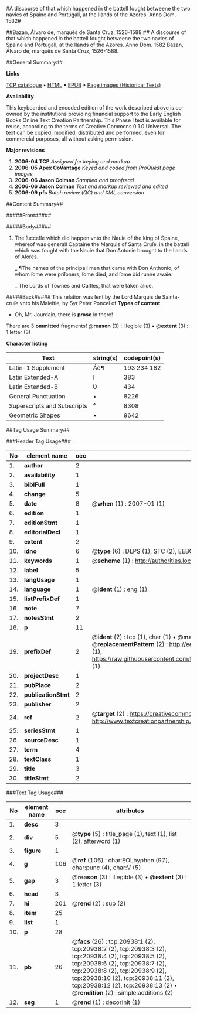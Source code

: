 #A discourse of that which happened in the battell fought betweene the two navies of Spaine and Portugall, at the Ilands of the Azores. Anno Dom. 1582#

##Bazan, Álvaro de, marquês de Santa Cruz, 1526-1588.##
A discourse of that which happened in the battell fought betweene the two navies of Spaine and Portugall, at the Ilands of the Azores. Anno Dom. 1582
Bazan, Álvaro de, marquês de Santa Cruz, 1526-1588.

##General Summary##

**Links**

[TCP catalogue](http://www.ota.ox.ac.uk/tcp/)  • 
[HTML](http://tei.it.ox.ac.uk/tcp/Texts-HTML/free/A00/A00924.html)  • 
[EPUB](http://tei.it.ox.ac.uk/tcp/Texts-EPUB/free/A00/A00924.epub) • 
[Page images (Historical Texts)](https://data.historicaltexts.jisc.ac.uk/view?pubId=eebo-99855444e&pageId=eebo-99855444e-20938-1)

**Availability**

This keyboarded and encoded edition of the
	       work described above is co-owned by the institutions
	       providing financial support to the Early English Books
	       Online Text Creation Partnership. This Phase I text is
	       available for reuse, according to the terms of Creative
	       Commons 0 1.0 Universal. The text can be copied,
	       modified, distributed and performed, even for
	       commercial purposes, all without asking permission.

**Major revisions**

1. __2006-04__ __TCP__ *Assigned for keying and markup*
1. __2006-05__ __Apex CoVantage__ *Keyed and coded from ProQuest page images*
1. __2006-06__ __Jason Colman__ *Sampled and proofread*
1. __2006-06__ __Jason Colman__ *Text and markup reviewed and edited*
1. __2006-09__ __pfs__ *Batch review (QC) and XML conversion*

##Content Summary##

#####Front#####

#####Body#####

1. The ſucceſſe which did happen vnto the Nauie of the king of Spaine, whereof was generall Captaine the Marquis of Santa Cruſe, in the battell which was fought with the Nauie that Don Antonie brought to the Ilands of Aſores.

    _ ¶The names of the principall men that came with Don Anthonio, of whom ſome were priſoners, ſome died, and ſome did runne awaie.

    _ The Lords of Townes and Caſtles, that were taken aliue.

#####Back#####
This relation was ſent by the Lord Marquis de Sainta-cruſe vnto his Maieſtie, by Syr Peter Poncei of
**Types of content**

  * Oh, Mr. Jourdain, there is **prose** in there!

There are 3 **ommitted** fragments! 
 @__reason__ (3) : illegible (3)  •  @__extent__ (3) : 1 letter (3)

**Character listing**


|Text|string(s)|codepoint(s)|
|---|---|---|
|Latin-1 Supplement|Áê¶|193 234 182|
|Latin Extended-A|ſ|383|
|Latin Extended-B|Ʋ|434|
|General Punctuation|•|8226|
|Superscripts             and Subscripts|⁴|8308|
|Geometric Shapes|▪|9642|

##Tag Usage Summary##

###Header Tag Usage###

|No|element name|occ|attributes|
|---|---|---|---|
|1.|__author__|2||
|2.|__availability__|1||
|3.|__biblFull__|1||
|4.|__change__|5||
|5.|__date__|8| @__when__ (1) : 2007-01 (1)|
|6.|__edition__|1||
|7.|__editionStmt__|1||
|8.|__editorialDecl__|1||
|9.|__extent__|2||
|10.|__idno__|6| @__type__ (6) : DLPS (1), STC (2), EEBO-CITATION (1), PROQUEST (1), VID (1)|
|11.|__keywords__|1| @__scheme__ (1) : http://authorities.loc.gov/ (1)|
|12.|__label__|5||
|13.|__langUsage__|1||
|14.|__language__|1| @__ident__ (1) : eng (1)|
|15.|__listPrefixDef__|1||
|16.|__note__|7||
|17.|__notesStmt__|2||
|18.|__p__|11||
|19.|__prefixDef__|2| @__ident__ (2) : tcp (1), char (1)  •  @__matchPattern__ (2) : ([0-9\-]+):([0-9IVX]+) (1), (.+) (1)  •  @__replacementPattern__ (2) : http://eebo.chadwyck.com/downloadtiff?vid=$1&page=$2 (1), https://raw.githubusercontent.com/textcreationpartnership/Texts/master/tcpchars.xml#$1 (1)|
|20.|__projectDesc__|1||
|21.|__pubPlace__|2||
|22.|__publicationStmt__|2||
|23.|__publisher__|2||
|24.|__ref__|2| @__target__ (2) : https://creativecommons.org/publicdomain/zero/1.0/ (1), http://www.textcreationpartnership.org/docs/. (1)|
|25.|__seriesStmt__|1||
|26.|__sourceDesc__|1||
|27.|__term__|4||
|28.|__textClass__|1||
|29.|__title__|3||
|30.|__titleStmt__|2||


###Text Tag Usage###

|No|element name|occ|attributes|
|---|---|---|---|
|1.|__desc__|3||
|2.|__div__|5| @__type__ (5) : title_page (1), text (1), list (2), afterword (1)|
|3.|__figure__|1||
|4.|__g__|106| @__ref__ (106) : char:EOLhyphen (97), char:punc (4), char:V (5)|
|5.|__gap__|3| @__reason__ (3) : illegible (3)  •  @__extent__ (3) : 1 letter (3)|
|6.|__head__|3||
|7.|__hi__|201| @__rend__ (2) : sup (2)|
|8.|__item__|25||
|9.|__list__|1||
|10.|__p__|28||
|11.|__pb__|26| @__facs__ (26) : tcp:20938:1 (2), tcp:20938:2 (2), tcp:20938:3 (2), tcp:20938:4 (2), tcp:20938:5 (2), tcp:20938:6 (2), tcp:20938:7 (2), tcp:20938:8 (2), tcp:20938:9 (2), tcp:20938:10 (2), tcp:20938:11 (2), tcp:20938:12 (2), tcp:20938:13 (2)  •  @__rendition__ (2) : simple:additions (2)|
|12.|__seg__|1| @__rend__ (1) : decorInit (1)|
